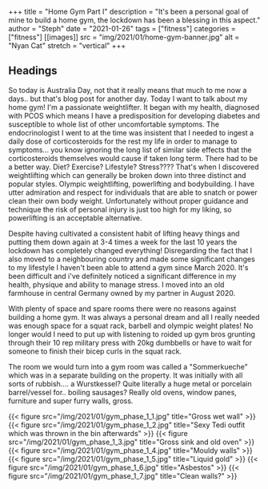 +++
title = "Home Gym Part I"
description = "It's been a personal goal of mine to build a home gym, the lockdown has been a blessing in this aspect."
author = "Steph"
date = "2021-01-26"
tags = ["fitness"]
categories = ["fitness"]
[[images]]
  src = "img/2021/01/home-gym-banner.jpg"
  alt = "Nyan Cat"
  stretch = "vertical"
+++

<!--more-->

## Headings

So today is Australia Day, not that it really means that much to me now a days.. but that's blog post for another day. Today I want to talk about my home gym! I'm a passionate weightlifter. It began with my health, diagnosed with PCOS which means I have a predisposition for developing diabetes and susceptible to whole list of other uncomfortable symptoms. The endocrinologist I went to at the time was insistent that I needed to ingest a daily dose of corticosteroids for the rest my life in order to manage to symptoms... you know ignoring the long list of similar side effects that the corticosteroids themselves would cause if taken long term. There had to be a better way. Diet? Exercise? Lifestyle? Stress???? That's when I discovered weightlifting which can generally be broken down into three distinct and popular styles. Olympic weightlifting, powerlifting and bodybuilding. I have utter admiration and respect for individuals that are able to snatch or power clean their own body weight. Unfortunately without proper guidance and technique the risk of personal injury is just too high for my liking, so powerlifting is an acceptable alternative. 

Despite having cultivated a consistent habit of lifting heavy things and putting them down again at 3-4 times a week for the last 10 years the lockdown has completely changed everything! Disregarding the fact that I also moved to a neighbouring country and made some significant changes to my lifestyle I haven't been able to attend a gym since March 2020. It's been difficult and i've definitely noticed a significant difference in my health, physique and ability to manage stress. I moved into an old farmhouse in central Germany owned by my partner in August 2020.

With plenty of space and spare rooms there were no reasons against building a home gym. It was always a personal dream and all I really needed was enough space for a squat rack, barbell and olympic weight plates! No longer would I need to put up with listening to roided up gym bros grunting through their 10 rep military press with 20kg dumbbells or have to wait for someone to finish their bicep curls in the squat rack.

The room we would turn into a gym room was called a "Sommerkueche" which was in a separate building on the property. It was initially with all sorts of rubbish.... a Wurstkessel? Quite literally a huge metal or porcelain barrel/vessel for.. boiling sausages? Really old ovens, window panes, furniture and super furry walls, gross.

{{< figure src="/img/2021/01/gym_phase_1_1.jpg" title="Gross wet wall" >}}
{{< figure src="/img/2021/01/gym_phase_1_2.jpg" title="Sexy Tedi outfit which was thrown in the bin afterwards" >}}
{{< figure src="/img/2021/01/gym_phase_1_3.jpg" title="Gross sink and old oven" >}}
{{< figure src="/img/2021/01/gym_phase_1_4.jpg" title="Mouldy walls" >}}
{{< figure src="/img/2021/01/gym_phase_1_5.jpg" title="Liquid gold" >}}
{{< figure src="/img/2021/01/gym_phase_1_6.jpg" title="Asbestos" >}}
{{< figure src="/img/2021/01/gym_phase_1_7.jpg" title="Clean walls?" >}}
